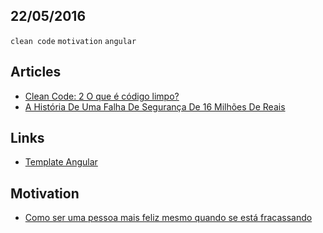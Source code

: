 22/05/2016
----------

`clean code` `motivation` `angular`

## Articles
- [Clean Code: 2 O que é código limpo?](https://www.javascriptmasters.com.br/blog/teoria/clean-code-2-o-que-e-codigo-limpo/)
- [A História De Uma Falha De Segurança De 16 Milhões De Reais](http://www.fidelis.work/a-historia-de-uma-falha-de-seguranca-de-16-milhoes-de-reais/)

## Links
- [Template Angular](http://triangular.oxygenna.com/#/dashboards/analytics)

## Motivation
- [Como ser uma pessoa mais feliz mesmo quando se está fracassando](https://www.linkedin.com/pulse/como-ser-uma-pessoa-mais-feliz-mesmo-quando-se-est%C3%A1-fernandes)
